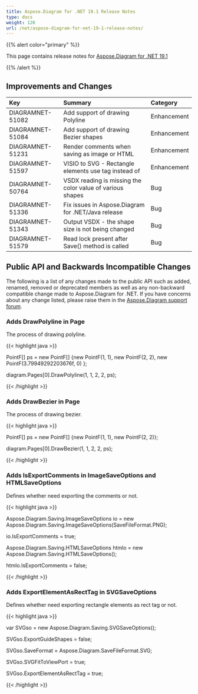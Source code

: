 ```yaml
---
title: Aspose.Diagram for .NET 19.1 Release Notes
type: docs
weight: 120
url: /net/aspose-diagram-for-net-19-1-release-notes/
---
```


{{% alert color="primary" %}} 

This page contains release notes for [Aspose.Diagram for .NET 19.1](https://www.nuget.org/packages/Aspose.Diagram/19.1.0)

{{% /alert %}} 
## **Improvements and Changes**

|**Key**|**Summary**|**Category**|
| :- | :- | :- |
|DIAGRAMNET-51082|Add support of drawing Polyline|Enhancement|
|DIAGRAMNET-51084|Add support of drawing Bezier shapes|Enhancement|
|DIAGRAMNET-51231|Render comments when saving as image or HTML|Enhancement|
|DIAGRAMNET-51597|VISIO to SVG - Rectangle elements use <path> tag instead of <Rect>|Enhancement|
|DIAGRAMNET-50764|VSDX reading is missing the color value of various shapes|Bug|
|DIAGRAMNET-51336|Fix issues in Aspose.Diagram for .NET/Java release|Bug|
|DIAGRAMNET-51343|Output VSDX - the shape size is not being changed|Bug|
|DIAGRAMNET-51579|Read lock present after Save() method is called|Bug|
## **Public API and Backwards Incompatible Changes**
The following is a list of any changes made to the public API such as added, renamed, removed or deprecated members as well as any non-backward compatible change made to Aspose.Diagram for .NET. If you have concerns about any change listed, please raise them in the [Aspose.Diagram support forum](https://forum.aspose.com/c/diagram/17).
### **Adds DrawPolyline in Page**
The process of drawing polyline.

{{< highlight java >}}

 PointF[] ps = new PointF[] {new PointF(1, 1), new PointF(2, 2), new PointF(3.79949292203676f, 0) };

diagram.Pages[0].DrawPolyline(1, 1, 2, 2, ps);

{{< /highlight >}}
### **Adds DrawBezier in Page**
The process of drawing bezier.

{{< highlight java >}}

 PointF[] ps = new PointF[] {new PointF(1, 1), new PointF(2, 2)};

diagram.Pages[0].DrawBezier(1, 1, 2, 2, ps);

{{< /highlight >}}
### **Adds IsExportComments in ImageSaveOptions and HTMLSaveOptions**
Defines whether need exporting the comments or not.

{{< highlight java >}}

 Aspose.Diagram.Saving.ImageSaveOptions io = new Aspose.Diagram.Saving.ImageSaveOptions(SaveFileFormat.PNG);

io.IsExportComments = true;

Aspose.Diagram.Saving.HTMLSaveOptions htmlo = new Aspose.Diagram.Saving.HTMLSaveOptions();

htmlo.IsExportComments = false;

{{< /highlight >}}
### **Adds ExportElementAsRectTag in SVGSaveOptions**
Defines whether need exporting rectangle elements as rect tag or not.

{{< highlight java >}}

 var SVGso = new Aspose.Diagram.Saving.SVGSaveOptions();

SVGso.ExportGuideShapes = false;

SVGso.SaveFormat = Aspose.Diagram.SaveFileFormat.SVG;

SVGso.SVGFitToViewPort = true;

SVGso.ExportElementAsRectTag = true;

{{< /highlight >}}
